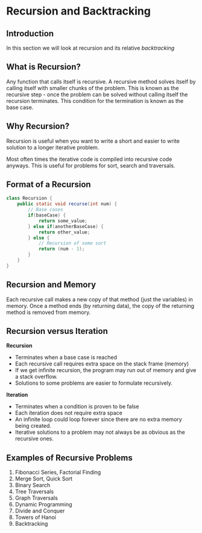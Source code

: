 # Recursion and Backtracking

## Introduction

In this section we will look at recursion and its relative _backtracking_

## What is Recursion?

Any function that calls itself is recursive. 
A recursive method solves itself by calling itself with smaller chunks of the problem.
This is known as the recursive step - once the problem can be solved without calling itself
the recursion terminates. This condition for the termination is known as the base case.

## Why Recursion?

Recursion is useful when you want to write a short and easier to write
solution to a longer iterative problem.

Most often times the iterative code is compiled into recursive code anyways.
This is useful for problems for sort, search and traversals. 

## Format of a Recursion

```java
class Recursion {
    public static void recurse(int num) {
        // Base cases
        if(baseCase) {
            return some_value;
        } else if(anotherBaseCase) {
            return other_value;
        } else {
            // Recursion of some sort
            return (num - 1);
        }
    }
}
```

## Recursion and Memory

Each recursive call makes a new copy of that method (just the variables) in memory.
Once a method ends (by returning data), the copy of the returning method is removed 
from memory. 

## Recursion versus Iteration

**Recursion**

- Terminates when a base case is reached
- Each recursive call requires extra space on the stack frame (memory)
- If we get infinite recursion, the program may run out of memory and give a stack overflow.
- Solutions to some problems are easier to formulate recursively.

**Iteration**

- Terminates when a condition is proven to be false
- Each iteration does not require extra space
- An infinite loop could loop forever since there are no extra memory being created. 
- Iterative solutions to a problem may not always be as obvious as the recursive ones.

## Examples of Recursive Problems

1. Fibonacci Series, Factorial Finding
2. Merge Sort, Quick Sort
3. Binary Search
4. Tree Traversals
5. Graph Traversals
6. Dynamic Programming 
7. Divide and Conquer
8. Towers of Hanoi
9. Backtracking 